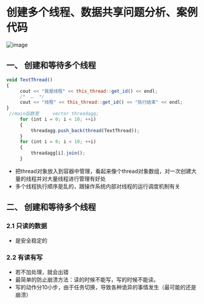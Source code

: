 
# 创建多个线程、数据共享问题分析、案例代码

![image](https://user-images.githubusercontent.com/38579506/131487522-c6b41b21-9d51-4318-abce-86aef1b28fef.png)



## 一、 创建和等待多个线程

```js
void TextThread()
{
     cout << "我是线程" << this_thread::get_id() << endl;
     /*  …  */
     cout << "线程" << this_thread::get_id() << "执行结束" << endl; 
}
 //main函数里     vector threadagg;
     for (int i = 0; i < 10; ++i)
     {
         threadagg.push_back(thread(TextThread));
     }
     for (int i = 0; i < 10; ++i)
     {
         threadagg[i].join();
     }
```

* 把thread对象放入到容器中管理，看起来像个thread对象数组，对一次创建大量的线程并对大量线程进行管理有好处
* 多个线程执行顺序是乱的，跟操作系统内部对线程的运行调度机制有关


## 二、 创建和等待多个线程

### 2.1 只读的数据

* 是安全稳定的

### 2.2 有读有写

* 若不加处理，就会出错
* 最简单的防止崩溃方法：读的时候不能写，写的时候不能读。
* 写的动作分10小步，由于任务切换，导致各种诡异的事情发生（最可能的还是崩溃）

